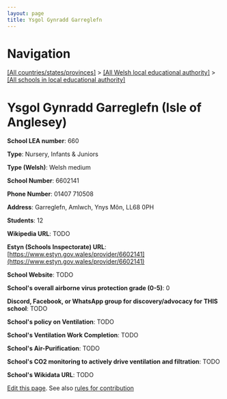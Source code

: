 ```yaml
---
layout: page
title: Ysgol Gynradd Garreglefn
---
```

# Navigation

[[All countries/states/provinces]](../../..) > [[All Welsh local educational authority]](../..) > [[All schools in local educational authority]](..)

# Ysgol Gynradd Garreglefn (Isle of Anglesey)

**School LEA number**: 660

**Type**: Nursery, Infants & Juniors

**Type (Welsh)**: Welsh medium

**School Number**: 6602141

**Phone Number**: 01407 710508

**Address**: Garreglefn, Amlwch, Ynys Môn, LL68 0PH

**Students**: 12

**Wikipedia URL**: TODO

**Estyn (Schools Inspectorate) URL**: [https://www.estyn.gov.wales/provider/6602141](https://www.estyn.gov.wales/provider/6602141)

**School Website**: TODO

**School's overall airborne virus protection grade (0-5)**: 0

**Discord, Facebook, or WhatsApp group for discovery/advocacy for THIS school**: TODO

**School's policy on Ventilation**: TODO

**School's Ventilation Work Completion**: TODO

**School's Air-Purification**: TODO

**School's CO2 monitoring to actively drive ventilation and filtration**: TODO

**School's Wikidata URL**: TODO




[Edit this page](https://github.com/VentilationProject/Wales/edit/prif/./Isle_of_Anglesey/Ysgol_Gynradd_Garreglefn.md). See also [rules for contribution](../../../contribution-rules/)